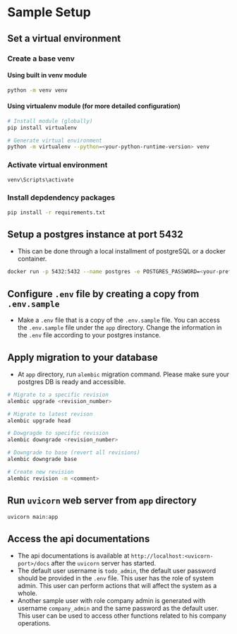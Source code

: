 # Sample Setup 
## Set a virtual environment
### Create a base venv
#### Using built in venv module
```bash
python -m venv venv
```
#### Using virtualenv module (for more detailed configuration)
```bash
# Install module (globally)
pip install virtualenv

# Generate virtual environment
python -m virtualenv --python=<your-python-runtime-version> venv 
```

### Activate virtual environment
```bash
venv\Scripts\activate
```
### Install depdendency packages
```bash
pip install -r requirements.txt
```

## Setup a postgres instance at port 5432 
- This can be done through a local installment of postgreSQL or a docker container.
```bash
docker run -p 5432:5432 --name postgres -e POSTGRES_PASSWORD=<your-preferred-one> -d postgres:<your-preferred-version>
```
## Configure `.env` file by creating a copy from `.env.sample`
- Make a `.env` file that is a copy of the `.env.sample` file. You can access the `.env.sample` file under the `app` directory. Change the information in the `.env` file according to your postgres instance.
## Apply migration to your database
- At `app` directory, run `alembic` migration command. Please make sure your postgres DB is ready and accessible.
```bash
# Migrate to a specific revision
alembic upgrade <revision_number>

# Migrate to latest revison
alembic upgrade head

# Dowgragde to specific revision
alembic downgrade <revision_number>

# Downgrade to base (revert all revisions)
alembic downgrade base

# Create new revision
alembic revision -m <comment>
```
## Run `uvicorn` web server from `app` directory
```bash
uvicorn main:app
```
## Access the api documentations
- The api documentations is available at `http://localhost:<uvicorn-port>/docs` after the `uvicorn` server has started.
- The default user username is `todo_admin`, the default user password should be provided in the `.env` file. This user has the role of system admin. This user can perform actions that will affect the system as a whole.
- Another sample user with role company admin is generated with username `company_admin` and the same password as the default user. This user can be used to access other functions related to his company operations. 
